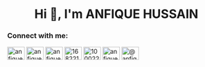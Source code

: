 <h1 align="center">Hi 👋, I'm ANFIQUE HUSSAIN</h1>


<h3 align="left">Connect with me:</h3>
<p align="left">
<a href="https://dev.to/anfiquehussain" target="blank"><img align="center" src="https://raw.githubusercontent.com/rahuldkjain/github-profile-readme-generator/master/src/images/icons/Social/devto.svg" alt="anfiquehussain" height="30" width="40" /></a>
<a href="https://twitter.com/anfique_hv" target="blank"><img align="center" src="https://raw.githubusercontent.com/rahuldkjain/github-profile-readme-generator/master/src/images/icons/Social/twitter.svg" alt="anfique_hv" height="30" width="40" /></a>
<a href="https://linkedin.com/in/anfique-hussain-v-aa8841290" target="blank"><img align="center" src="https://raw.githubusercontent.com/rahuldkjain/github-profile-readme-generator/master/src/images/icons/Social/linked-in-alt.svg" alt="anfique-hussain-v-aa8841290" height="30" width="40" /></a>
<a href="https://stackoverflow.com/users/16822116" target="blank"><img align="center" src="https://raw.githubusercontent.com/rahuldkjain/github-profile-readme-generator/master/src/images/icons/Social/stack-overflow.svg" alt="16822116" height="30" width="40" /></a>
<a href="https://fb.com/100022489001636" target="blank"><img align="center" src="https://raw.githubusercontent.com/rahuldkjain/github-profile-readme-generator/master/src/images/icons/Social/facebook.svg" alt="100022489001636" height="30" width="40" /></a>
<a href="https://instagram.com/anfique_hv" target="blank"><img align="center" src="https://raw.githubusercontent.com/rahuldkjain/github-profile-readme-generator/master/src/images/icons/Social/instagram.svg" alt="anfique_hv" height="30" width="40" /></a>
<a href="https://www.hackerearth.com/@anfiquehussain1" target="blank"><img align="center" src="https://raw.githubusercontent.com/rahuldkjain/github-profile-readme-generator/master/src/images/icons/Social/hackerearth.svg" alt="@anfiquehussain1" height="30" width="40" /></a>
</p>

